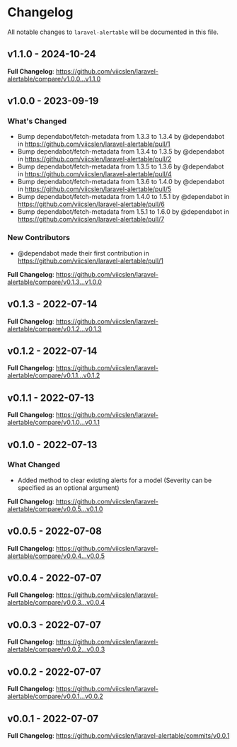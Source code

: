 # Changelog

All notable changes to `laravel-alertable` will be documented in this file.

## v1.1.0 - 2024-10-24

**Full Changelog**: https://github.com/viicslen/laravel-alertable/compare/v1.0.0...v1.1.0

## v1.0.0 - 2023-09-19

### What's Changed

- Bump dependabot/fetch-metadata from 1.3.3 to 1.3.4 by @dependabot in https://github.com/viicslen/laravel-alertable/pull/1
- Bump dependabot/fetch-metadata from 1.3.4 to 1.3.5 by @dependabot in https://github.com/viicslen/laravel-alertable/pull/2
- Bump dependabot/fetch-metadata from 1.3.5 to 1.3.6 by @dependabot in https://github.com/viicslen/laravel-alertable/pull/4
- Bump dependabot/fetch-metadata from 1.3.6 to 1.4.0 by @dependabot in https://github.com/viicslen/laravel-alertable/pull/5
- Bump dependabot/fetch-metadata from 1.4.0 to 1.5.1 by @dependabot in https://github.com/viicslen/laravel-alertable/pull/6
- Bump dependabot/fetch-metadata from 1.5.1 to 1.6.0 by @dependabot in https://github.com/viicslen/laravel-alertable/pull/7

### New Contributors

- @dependabot made their first contribution in https://github.com/viicslen/laravel-alertable/pull/1

**Full Changelog**: https://github.com/viicslen/laravel-alertable/compare/v0.1.3...v1.0.0

## v0.1.3 - 2022-07-14

**Full Changelog**: https://github.com/viicslen/laravel-alertable/compare/v0.1.2...v0.1.3

## v0.1.2 - 2022-07-14

**Full Changelog**: https://github.com/viicslen/laravel-alertable/compare/v0.1.1...v0.1.2

## v0.1.1 - 2022-07-13

**Full Changelog**: https://github.com/viicslen/laravel-alertable/compare/v0.1.0...v0.1.1

## v0.1.0 - 2022-07-13

### What Changed

- Added method to clear existing alerts for a model (Severity can be specified as an optional argument)

**Full Changelog**: https://github.com/viicslen/laravel-alertable/compare/v0.0.5...v0.1.0

## v0.0.5 - 2022-07-08

**Full Changelog**: https://github.com/viicslen/laravel-alertable/compare/v0.0.4...v0.0.5

## v0.0.4 - 2022-07-07

**Full Changelog**: https://github.com/viicslen/laravel-alertable/compare/v0.0.3...v0.0.4

## v0.0.3 - 2022-07-07

**Full Changelog**: https://github.com/viicslen/laravel-alertable/compare/v0.0.2...v0.0.3

## v0.0.2 - 2022-07-07

**Full Changelog**: https://github.com/viicslen/laravel-alertable/compare/v0.0.1...v0.0.2

## v0.0.1 - 2022-07-07

**Full Changelog**: https://github.com/viicslen/laravel-alertable/commits/v0.0.1
